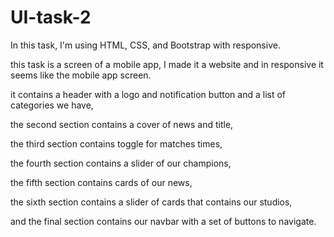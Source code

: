 # UI-task-2
In this task, I'm using HTML, CSS, and Bootstrap with responsive.

this task is a screen of a mobile app, I made it a website and in responsive it seems like the mobile app screen.

it contains a header with a logo and notification button and a list of categories we have,

the second section contains a cover of news and title,

the third section contains toggle for matches times,

the fourth section contains a slider of our champions,

the fifth section contains cards of our news,

the sixth section contains a slider of cards that contains our studios,

and the final section contains our navbar with a set of buttons to navigate.

